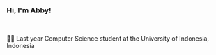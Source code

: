 ### Hi, I'm Abby!

<br/>

🧙🏻 Last year Computer Science student at the University of Indonesia, Indonesia<br/>
